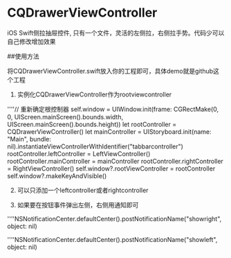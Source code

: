 # CQDrawerViewController
iOS Swift侧拉抽屉控件, 只有一个文件，灵活的左侧拉，右侧拉手势。代码少可以自己修改增加效果

##使用方法

将CQDrawerViewController.swift放入你的工程即可，具体demo就是github这个工程

1. 实例化CQDrawerViewController作为rootviewcontroller

''''// 重新确定根控制器
    self.window = UIWindow.init(frame: CGRectMake(0, 0, UIScreen.mainScreen().bounds.width, UIScreen.mainScreen().bounds.height))
    let rootController = CQDrawerViewController()
    let mainController = UIStoryboard.init(name: "Main", bundle: nil).instantiateViewControllerWithIdentifier("tabbarcontroller")
    rootController.leftController = LeftViewController()
    rootController.mainController = mainController
    rootController.rightController = RightViewController()
    self.window?.rootViewController = rootController
    self.window?.makeKeyAndVisible()

2. 可以只添加一个leftcontroller或者rightcontroller

3. 如果要在按钮事件弹出左侧，右侧用通知即可

''''NSNotificationCenter.defaultCenter().postNotificationName("showright", object: nil)

''''NSNotificationCenter.defaultCenter().postNotificationName("showleft", object: nil)

